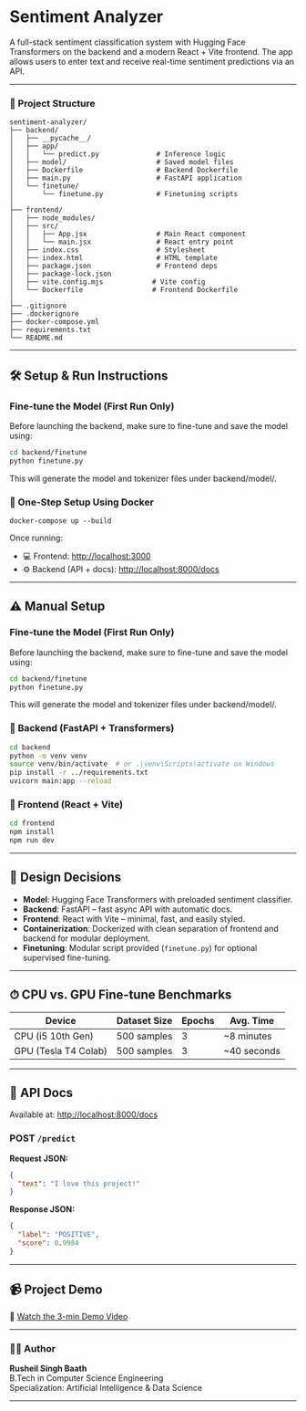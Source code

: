 # Sentiment Analyzer

A full-stack sentiment classification system with Hugging Face Transformers on the backend and a modern React + Vite frontend. The app allows users to enter text and receive real-time sentiment predictions via an API.

---

### 📁 Project Structure

```text
sentiment-analyzer/
├── backend/
│   ├── __pycache__/
│   ├── app/
│   │   └── predict.py              # Inference logic
│   ├── model/                      # Saved model files
│   ├── Dockerfile                  # Backend Dockerfile
│   ├── main.py                     # FastAPI application
│   └── finetune/
│       └── finetune.py             # Finetuning scripts
│
├── frontend/
│   ├── node_modules/
│   ├── src/
│   │   ├── App.jsx                 # Main React component
│   │   └── main.jsx                # React entry point
│   ├── index.css                   # Stylesheet
│   ├── index.html                  # HTML template
│   ├── package.json                # Frontend deps
│   ├── package-lock.json
│   ├── vite.config.mjs            # Vite config
│   └── Dockerfile                 # Frontend Dockerfile
│
├── .gitignore
├── .dockerignore
├── docker-compose.yml
├── requirements.txt
└── README.md
```
---

## 🛠️ Setup & Run Instructions

### Fine-tune the Model **(First Run Only)**
Before launching the backend, make sure to fine-tune and save the model using:

```bash
cd backend/finetune
python finetune.py
```
This will generate the model and tokenizer files under backend/model/.

### 🔁 One-Step Setup Using Docker

```docker-compose up --build```

Once running:

* 💻 Frontend: [http://localhost:3000](http://localhost:3000)
* ⚙️ Backend (API + docs): [http://localhost:8000/docs](http://localhost:8000/docs)

---

## ⚠️ Manual Setup

### Fine-tune the Model (First Run Only)
Before launching the backend, make sure to fine-tune and save the model using:

```bash
cd backend/finetune
python finetune.py
```
This will generate the model and tokenizer files under backend/model/.

### 🧹 Backend (FastAPI + Transformers)

```bash
cd backend
python -m venv venv
source venv/bin/activate  # or .\venv\Scripts\activate on Windows
pip install -r ../requirements.txt
uvicorn main:app --reload
```

### 🎨 Frontend (React + Vite)

```bash
cd frontend
npm install
npm run dev
```

---

## 🧠 Design Decisions

* **Model**: Hugging Face Transformers with preloaded sentiment classifier.
* **Backend**: FastAPI – fast async API with automatic docs.
* **Frontend**: React with Vite – minimal, fast, and easily styled.
* **Containerization**: Dockerized with clean separation of frontend and backend for modular deployment.
* **Finetuning**: Modular script provided (`finetune.py`) for optional supervised fine-tuning.

---

## ⏱ CPU vs. GPU Fine-tune Benchmarks

| Device                  | Dataset Size | Epochs | Avg. Time    |
| ----------------------- | ------------ | ------ | ------------ |
| CPU (i5 10th Gen)       | 500 samples  | 3      | \~8 minutes  |
| GPU (Tesla T4 Colab)    | 500 samples  | 3      | \~40 seconds |

---

## 🔀 API Docs

Available at: [http://localhost:8000/docs](http://localhost:8000/docs)

### POST `/predict`

**Request JSON:**

```json
{
  "text": "I love this project!"
}
```
**Response JSON:**

```json
{
  "label": "POSITIVE",
  "score": 0.9984
}
```

---

## 📹 Project Demo

🎥 [Watch the 3-min Demo Video](https://www.youtube.com/watch?v=XYR_QuZr0Dc)

---

### 👨‍💻 Author

**Rusheil Singh Baath**  
B.Tech in Computer Science Engineering  
Specialization: Artificial Intelligence & Data Science

---
